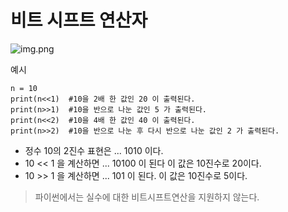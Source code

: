 # 비트 시프트 연산자 
![img.png](img.png)

예시
```
n = 10
print(n<<1)  #10을 2배 한 값인 20 이 출력된다.
print(n>>1)  #10을 반으로 나눈 값인 5 가 출력된다.
print(n<<2)  #10을 4배 한 값인 40 이 출력된다.
print(n>>2)  #10을 반으로 나눈 후 다시 반으로 나눈 값인 2 가 출력된다.
```

* 정수 10의 2진수 표현은 ... 1010 이다.
* 10 << 1 을 계산하면 ... 10100 이 된다 이 값은 10진수로 20이다.
* 10 >> 1 을 계산하면 ... 101 이 된다. 이 값은 10진수로 5이다.

> 파이썬에서는 실수에 대한 비트시프트연산을 지원하지 않는다.  